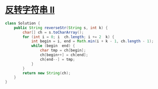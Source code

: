 # [反转字符串 II](https://leetcode-cn.com/problems/reverse-string-ii/)

```java
class Solution {
    public String reverseStr(String s, int k) {
        char[] ch = s.toCharArray();
        for (int i = 0; i  ch.length; i += 2  k) {
            int begin = i, end = Math.min(i + k - 1, ch.length - 1);
            while (begin  end) {
                char tmp = ch[begin];
                ch[begin++] = ch[end];
                ch[end--] = tmp;
            }
        }
        return new String(ch);
    }
}
```


